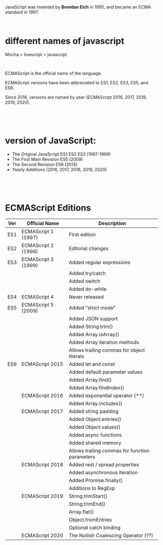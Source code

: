 JavaScript was invented by **Brendan Eich** in 1995, and became an ECMA standard in 1997.

&nbsp;

# different names of javascript

Mocha > livescript > javascript

&nbsp;

ECMAScript is the official name of the language.

ECMAScript versions have been abbreviated to ES1, ES2, ES3, ES5, and ES6.

Since 2016, versions are named by year (ECMAScript 2016, 2017, 2018, 2019, 2020).

&nbsp;

&nbsp;

# version of JavaScript:

- The Original JavaScript ES1 ES2 ES3 (1997-1999)
- The First Main Revision ES5 (2009)
- The Second Revision ES6 (2015)
- Yearly Additions (2016, 2017, 2018, 2019, 2020)

&nbsp;

&nbsp;

# ECMAScript Editions

| Ver | Official Name       | Description                                    |
| --- | ------------------- | ---------------------------------------------- |
| ES1 | ECMAScript 1 (1997) | First edition                                  |
| ES2 | ECMAScript 2 (1998) | Editorial changes                              |
| ES3 | ECMAScript 3 (1999) | Added regular expressions                      |
|     |                     | Added try/catch                                |
|     |                     | Added switch                                   |
|     |                     | Added do-while                                 |
| ES4 | ECMAScript 4        | Never released                                 |
| ES5 | ECMAScript 5 (2009) | Added "strict mode"                            |
|     |                     | Added JSON support                             |
|     |                     | Added String.trim()                            |
|     |                     | Added Array.isArray()                          |
|     |                     | Added Array iteration methods                  |
|     |                     | Allows trailing commas for object literals     |
| ES6 | ECMAScript 2015     | Added let and const                            |
|     |                     | Added default parameter values                 |
|     |                     | Added Array.find()                             |
|     |                     | Added Array.findIndex()                        |
|     | ECMAScript 2016     | Added exponential operator (\*\*)              |
|     |                     | Added Array.includes()                         |
|     | ECMAScript 2017     | Added string padding                           |
|     |                     | Added Object.entries()                         |
|     |                     | Added Object.values()                          |
|     |                     | Added async functions                          |
|     |                     | Added shared memory                            |
|     |                     | Allows trailing commas for function parameters |
|     | ECMAScript 2018     | Added rest / spread properties                 |
|     |                     | Added asynchronous iteration                   |
|     |                     | Added Promise.finally()                        |
|     |                     | Additions to RegExp                            |
|     | ECMAScript 2019     | String.trimStart()                             |
|     |                     | String.trimEnd()                               |
|     |                     | Array.flat()                                   |
|     |                     | Object.fromEntries                             |
|     |                     | Optional catch binding                         |
|     | ECMAScript 2020     | The Nullish Coalescing Operator (??)           |

&nbsp;
&nbsp;
&nbsp;
&nbsp;
&nbsp;
&nbsp;
